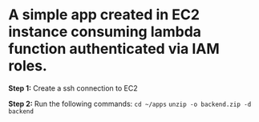 # A simple app created in EC2 instance consuming lambda function authenticated via IAM roles.

**Step 1:** Create a ssh connection to EC2

**Step 2:** Run the following commands:
```cd ~/apps```
```unzip -o backend.zip -d backend```
